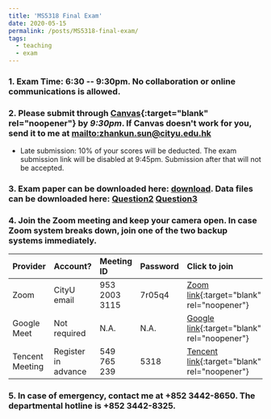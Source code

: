 ```yaml
---
title: 'MS5318 Final Exam'
date: 2020-05-15
permalink: /posts/MS5318-final-exam/
tags:
  - teaching
  - exam
---
```


### 1. Exam Time: 6:30 -- 9:30pm. No collaboration or online communications is allowed.

### 2. Please submit through [Canvas](https://canvas.cityu.edu.hk/){:target="blank" rel="noopener"} by _9:30pm_. If Canvas doesn't work for you, send it to me at <mailto:zhankun.sun@cityu.edu.hk>
  * Late submission: 10% of your scores will be deducted. The exam submission link will be disabled at 9:45pm. Submission after that will not be accepted.

### 3. Exam paper can be downloaded here: [download](/exam/BigDataCompetition.docx). Data files can be downloaded here: [Question2](/exam/phantom.png) [Question3](/exam/covid19_hk.csv)

### 4. Join the Zoom meeting and keep your camera open. In case Zoom system breaks down, join one of the two backup systems immediately.

Provider | Account? | Meeting ID | Password | Click to join |
:--- | :--- | :--- | :--- | :--- |
Zoom | CityU email | 953 2003 3115 | 7r05q4 | [Zoom link](https://cityu.zoom.us/j/95320033115?pwd=ZjloYkdHWTBBeGNxVzdOV2pMWXpLQT09){:target="blank" rel="noopener"}
Google Meet | Not required | N.A. | N.A. | [Google link](https://meet.google.com/ane-inwe-ysv){:target="blank" rel="noopener"} |
Tencent Meeting | Register in advance | 549 765 239 | 5318 | [Tencent link](https://meeting.tencent.com/s/HNEtHVhLJuys){:target="blank" rel="noopener"}

### 5. In case of emergency, contact me at +852 3442-8650. The departmental hotline is +852 3442-8325.
